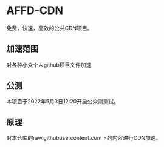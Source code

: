 # AFFD-CDN
免费，快速，高效的公共CDN项目。

## 加速范围
对各种小众个人github项目文件加速

## 公测
本项目于2022年5月3日12:20开启公众测测试。

## 原理
对本仓库的raw.githubusercontent.com下的内容进行CDN加速。
